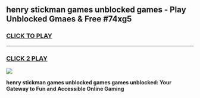 
## henry stickman games unblocked games - Play Unblocked Gmaes & Free #74xg5
<h3>
<a href="https://premium.freeplayer.one?title=henry_stickman_games_unblocked_games&ref=03M">CLICK TO PLAY</a></h3>
<hr>

<h3>
<a href="https://premium.freeplayer.one?title=henry_stickman_games_unblocked_games&ref=03M">CLICK 2 PLAY</a>
  
</h3>

<a href="https://premium.freeplayer.one?title=henry_stickman_games_unblocked_games&ref=03M"><img src="https://clearcache.store/games.png"></a>


**henry stickman games unblocked games games unblocked: Your Gateway to Fun and Accessible Online Gaming**
